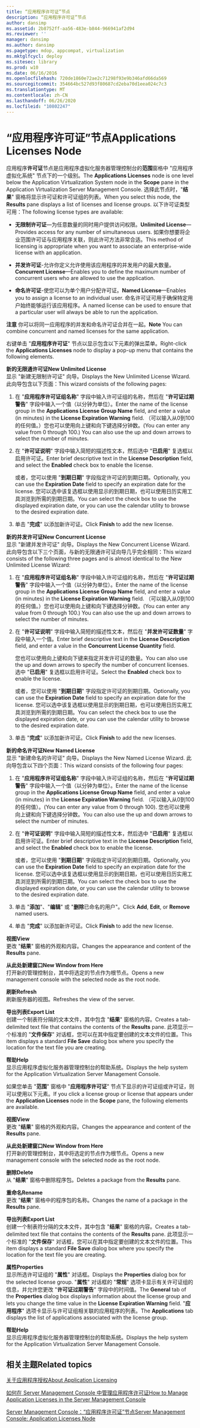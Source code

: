 ```yaml
---
title: “应用程序许可证”节点
description: “应用程序许可证”节点
author: dansimp
ms.assetid: 2b8752ff-aa56-483e-b844-966941af2d94
ms.reviewer: ''
manager: dansimp
ms.author: dansimp
ms.pagetype: mdop, appcompat, virtualization
ms.mktglfcycl: deploy
ms.sitesec: library
ms.prod: w10
ms.date: 06/16/2016
ms.openlocfilehash: 720de1860e72ae2c71298f93e9b346afd66da569
ms.sourcegitcommit: 354664bc527d93f80687cd2eba70d1eea024c7c3
ms.translationtype: MT
ms.contentlocale: zh-CN
ms.lasthandoff: 06/26/2020
ms.locfileid: "10802247"
---
```

# <span data-ttu-id="8c914-103">“应用程序许可证”节点</span><span class="sxs-lookup"><span data-stu-id="8c914-103">Applications Licenses Node</span></span>


<span data-ttu-id="8c914-104">应用程序**许可证**节点是应用程序虚拟化服务器管理控制台的**范围**窗格中 "应用程序虚拟化系统" 节点下的一个级别。</span><span class="sxs-lookup"><span data-stu-id="8c914-104">The **Applications Licenses** node is one level below the Application Virtualization System node in the **Scope** pane in the Application Virtualization Server Management Console.</span></span> <span data-ttu-id="8c914-105">选择此节点时，"**结果**" 窗格将显示许可证和许可证组的列表。</span><span class="sxs-lookup"><span data-stu-id="8c914-105">When you select this node, the **Results** pane displays a list of licenses and license groups.</span></span> <span data-ttu-id="8c914-106">以下许可证类型可用：</span><span class="sxs-lookup"><span data-stu-id="8c914-106">The following license types are available:</span></span>

-   <span data-ttu-id="8c914-107">**无限制许可证**—为任意数量的同时用户提供访问权限。</span><span class="sxs-lookup"><span data-stu-id="8c914-107">**Unlimited License**—Provides access for any number of simultaneous users.</span></span> <span data-ttu-id="8c914-108">如果你想要将企业范围许可证与应用程序关联，则此许可方法非常合适。</span><span class="sxs-lookup"><span data-stu-id="8c914-108">This method of licensing is appropriate when you want to associate an enterprise-wide license with an application.</span></span>

-   <span data-ttu-id="8c914-109">**并发许可证**-允许你定义允许使用该应用程序的并发用户的最大数量。</span><span class="sxs-lookup"><span data-stu-id="8c914-109">**Concurrent License**—Enables you to define the maximum number of concurrent users who are allowed to use the application.</span></span>

-   <span data-ttu-id="8c914-110">**命名许可证**-使您可以为单个用户分配许可证。</span><span class="sxs-lookup"><span data-stu-id="8c914-110">**Named License**—Enables you to assign a license to an individual user.</span></span> <span data-ttu-id="8c914-111">命名许可证可用于确保特定用户始终能够运行该应用程序。</span><span class="sxs-lookup"><span data-stu-id="8c914-111">A named license can be used to ensure that a particular user will always be able to run the application.</span></span>

<span data-ttu-id="8c914-112">**注意** 你可以将同一应用程序的并发和命名许可证合并在一起。</span><span class="sxs-lookup"><span data-stu-id="8c914-112">**Note** You can combine concurrent and named licenses for the same application.</span></span>

 

<span data-ttu-id="8c914-113">右键单击 "**应用程序许可证**" 节点以显示包含以下元素的弹出菜单。</span><span class="sxs-lookup"><span data-stu-id="8c914-113">Right-click the **Applications Licenses** node to display a pop-up menu that contains the following elements.</span></span>

<a href="" id="new-unlimited-license"></a>**<span data-ttu-id="8c914-114">新的无限通许可证</span><span class="sxs-lookup"><span data-stu-id="8c914-114">New Unlimited License</span></span>**  
<span data-ttu-id="8c914-115">显示 "新建无限制许可证" 向导。</span><span class="sxs-lookup"><span data-stu-id="8c914-115">Displays the New Unlimited License Wizard.</span></span> <span data-ttu-id="8c914-116">此向导包含以下页面：</span><span class="sxs-lookup"><span data-stu-id="8c914-116">This wizard consists of the following pages:</span></span>

1.  <span data-ttu-id="8c914-117">在 "**应用程序许可证组名称**" 字段中输入许可证组的名称，然后在 "**许可证过期警告**" 字段中输入一个值（以分钟为单位）。</span><span class="sxs-lookup"><span data-stu-id="8c914-117">Enter the name of the license group in the **Applications License Group Name** field, and enter a value (in minutes) in the **License Expiration Warning** field.</span></span> <span data-ttu-id="8c914-118">（可以输入从0到100的任何值。）您也可以使用向上键和向下键选择分钟数。</span><span class="sxs-lookup"><span data-stu-id="8c914-118">(You can enter any value from 0 through 100.) You can also use the up and down arrows to select the number of minutes.</span></span>

2.  <span data-ttu-id="8c914-119">在 "**许可证说明**" 字段中输入简短的描述性文本，然后选中 "**已启用**" 复选框以启用许可证。</span><span class="sxs-lookup"><span data-stu-id="8c914-119">Enter brief descriptive text in the **License Description** field, and select the **Enabled** check box to enable the license.</span></span>

    <span data-ttu-id="8c914-120">或者，您可以使用 "**到期日期**" 字段指定许可证的到期日期。</span><span class="sxs-lookup"><span data-stu-id="8c914-120">Optionally, you can use the **Expiration Date** field to specify an expiration date for the license.</span></span> <span data-ttu-id="8c914-121">您可以选中该复选框以使用显示的到期日期，也可以使用日历实用工具浏览到所需的到期日期。</span><span class="sxs-lookup"><span data-stu-id="8c914-121">You can select the check box to use the displayed expiration date, or you can use the calendar utility to browse to the desired expiration date.</span></span>

3.  <span data-ttu-id="8c914-122">单击 "**完成**" 以添加新许可证。</span><span class="sxs-lookup"><span data-stu-id="8c914-122">Click **Finish** to add the new license.</span></span>

<a href="" id="new-concurrent-license"></a>**<span data-ttu-id="8c914-123">新的并发许可证</span><span class="sxs-lookup"><span data-stu-id="8c914-123">New Concurrent License</span></span>**  
<span data-ttu-id="8c914-124">显示 "新建并发许可证" 向导。</span><span class="sxs-lookup"><span data-stu-id="8c914-124">Displays the New Concurrent License Wizard.</span></span> <span data-ttu-id="8c914-125">此向导包含以下三个页面，与新的无限通许可证向导几乎完全相同：</span><span class="sxs-lookup"><span data-stu-id="8c914-125">This wizard consists of the following three pages and is almost identical to the New Unlimited License Wizard:</span></span>

1.  <span data-ttu-id="8c914-126">在 "**应用程序许可证组名称**" 字段中输入许可证组的名称，然后在 "**许可证过期警告**" 字段中输入一个值（以分钟为单位）。</span><span class="sxs-lookup"><span data-stu-id="8c914-126">Enter the name of the license group in the **Applications License Group Name** field, and enter a value (in minutes) in the **License Expiration Warning** field.</span></span> <span data-ttu-id="8c914-127">（可以输入从0到100的任何值。）您也可以使用向上键和向下键选择分钟数。</span><span class="sxs-lookup"><span data-stu-id="8c914-127">(You can enter any value from 0 through 100.) You can also use the up and down arrows to select the number of minutes.</span></span>

2.  <span data-ttu-id="8c914-128">在 "**许可证说明**" 字段中输入简短的描述性文本，然后在 "**并发许可证数量**" 字段中输入一个值。</span><span class="sxs-lookup"><span data-stu-id="8c914-128">Enter brief descriptive text in the **License Description** field, and enter a value in the **Concurrent License Quantity** field.</span></span>

    <span data-ttu-id="8c914-129">您也可以使用向上键和向下键来指定并发许可证的数量。</span><span class="sxs-lookup"><span data-stu-id="8c914-129">You can also use the up and down arrows to specify the number of concurrent licenses.</span></span> <span data-ttu-id="8c914-130">选中 "**已启用**" 复选框以启用许可证。</span><span class="sxs-lookup"><span data-stu-id="8c914-130">Select the **Enabled** check box to enable the license.</span></span>

    <span data-ttu-id="8c914-131">或者，您可以使用 "**到期日期**" 字段指定许可证的到期日期。</span><span class="sxs-lookup"><span data-stu-id="8c914-131">Optionally, you can use the **Expiration Date** field to specify an expiration date for the license.</span></span> <span data-ttu-id="8c914-132">您可以选中该复选框以使用显示的到期日期，也可以使用日历实用工具浏览到所需的到期日期。</span><span class="sxs-lookup"><span data-stu-id="8c914-132">You can select the check box to use the displayed expiration date, or you can use the calendar utility to browse to the desired expiration date.</span></span>

3.  <span data-ttu-id="8c914-133">单击 "**完成**" 以添加新许可证。</span><span class="sxs-lookup"><span data-stu-id="8c914-133">Click **Finish** to add the new licenses.</span></span>

<a href="" id="new-named-license"></a>**<span data-ttu-id="8c914-134">新的命名许可证</span><span class="sxs-lookup"><span data-stu-id="8c914-134">New Named License</span></span>**  
<span data-ttu-id="8c914-135">显示 "新建命名的许可证" 向导。</span><span class="sxs-lookup"><span data-stu-id="8c914-135">Displays the New Named License Wizard.</span></span> <span data-ttu-id="8c914-136">此向导包含以下四个页面：</span><span class="sxs-lookup"><span data-stu-id="8c914-136">This wizard consists of the following four pages:</span></span>

1.  <span data-ttu-id="8c914-137">在 "**应用程序许可证组名称**" 字段中输入许可证组的名称，然后在 "**许可证过期警告**" 字段中输入一个值（以分钟为单位）。</span><span class="sxs-lookup"><span data-stu-id="8c914-137">Enter the name of the license group in the **Applications License Group Name** field, and enter a value (in minutes) in the **License Expiration Warning** field.</span></span> <span data-ttu-id="8c914-138">（可以输入从0到100的任何值）。</span><span class="sxs-lookup"><span data-stu-id="8c914-138">(You can enter any value from 0 through 100).</span></span> <span data-ttu-id="8c914-139">您也可以使用向上键和向下键选择分钟数。</span><span class="sxs-lookup"><span data-stu-id="8c914-139">You can also use the up and down arrows to select the number of minutes.</span></span>

2.  <span data-ttu-id="8c914-140">在 "**许可证说明**" 字段中输入简短的描述性文本，然后选中 "**已启用**" 复选框以启用许可证。</span><span class="sxs-lookup"><span data-stu-id="8c914-140">Enter brief descriptive text in the **License Description** field, and select the **Enabled** check box to enable the license.</span></span>

    <span data-ttu-id="8c914-141">或者，您可以使用 "**到期日期**" 字段指定许可证的到期日期。</span><span class="sxs-lookup"><span data-stu-id="8c914-141">Optionally, you can use the **Expiration Date** field to specify an expiration date for the license.</span></span> <span data-ttu-id="8c914-142">您可以选中该复选框以使用显示的到期日期，也可以使用日历实用工具浏览到所需的到期日期。</span><span class="sxs-lookup"><span data-stu-id="8c914-142">You can select the check box to use the displayed expiration date, or you can use the calendar utility to browse to the desired expiration date.</span></span>

3.  <span data-ttu-id="8c914-143">单击 "**添加**"、"**编辑**" 或 "**删除**已命名的用户"。</span><span class="sxs-lookup"><span data-stu-id="8c914-143">Click **Add**, **Edit**, or **Remove** named users.</span></span>

4.  <span data-ttu-id="8c914-144">单击 "**完成**" 以添加新许可证。</span><span class="sxs-lookup"><span data-stu-id="8c914-144">Click **Finish** to add the new license.</span></span>

<a href="" id="view"></a>**<span data-ttu-id="8c914-145">视图</span><span class="sxs-lookup"><span data-stu-id="8c914-145">View</span></span>**  
<span data-ttu-id="8c914-146">更改 "**结果**" 窗格的外观和内容。</span><span class="sxs-lookup"><span data-stu-id="8c914-146">Changes the appearance and content of the **Results** pane.</span></span>

<a href="" id="new-window-from-here"></a>**<span data-ttu-id="8c914-147">从此处新建窗口</span><span class="sxs-lookup"><span data-stu-id="8c914-147">New Window from Here</span></span>**  
<span data-ttu-id="8c914-148">打开新的管理控制台，其中将选定的节点作为根节点。</span><span class="sxs-lookup"><span data-stu-id="8c914-148">Opens a new management console with the selected node as the root node.</span></span>

<a href="" id="refresh"></a>**<span data-ttu-id="8c914-149">刷新</span><span class="sxs-lookup"><span data-stu-id="8c914-149">Refresh</span></span>**  
<span data-ttu-id="8c914-150">刷新服务器的视图。</span><span class="sxs-lookup"><span data-stu-id="8c914-150">Refreshes the view of the server.</span></span>

<a href="" id="export-list"></a>**<span data-ttu-id="8c914-151">导出列表</span><span class="sxs-lookup"><span data-stu-id="8c914-151">Export List</span></span>**  
<span data-ttu-id="8c914-152">创建一个制表符分隔的文本文件，其中包含 "**结果**" 窗格的内容。</span><span class="sxs-lookup"><span data-stu-id="8c914-152">Creates a tab-delimited text file that contains the contents of the **Results** pane.</span></span> <span data-ttu-id="8c914-153">此项显示一个标准的 "**文件保存**" 对话框，您可以在其中指定要创建的文本文件的位置。</span><span class="sxs-lookup"><span data-stu-id="8c914-153">This item displays a standard **File Save** dialog box where you specify the location for the text file you are creating.</span></span>

<a href="" id="help"></a>**<span data-ttu-id="8c914-154">帮助</span><span class="sxs-lookup"><span data-stu-id="8c914-154">Help</span></span>**  
<span data-ttu-id="8c914-155">显示应用程序虚拟化服务器管理控制台的帮助系统。</span><span class="sxs-lookup"><span data-stu-id="8c914-155">Displays the help system for the Application Virtualization Server Management Console.</span></span>

<span data-ttu-id="8c914-156">如果您单击 "**范围**" 窗格中 "**应用程序许可证**" 节点下显示的许可证组或许可证，则可以使用以下元素。</span><span class="sxs-lookup"><span data-stu-id="8c914-156">If you click a license group or license that appears under the **Application Licenses** node in the **Scope** pane, the following elements are available.</span></span>

<a href="" id="view"></a>**<span data-ttu-id="8c914-157">视图</span><span class="sxs-lookup"><span data-stu-id="8c914-157">View</span></span>**  
<span data-ttu-id="8c914-158">更改 "**结果**" 窗格的外观和内容。</span><span class="sxs-lookup"><span data-stu-id="8c914-158">Changes the appearance and content of the **Results** pane.</span></span>

<a href="" id="new-window-from-here"></a>**<span data-ttu-id="8c914-159">从此处新建窗口</span><span class="sxs-lookup"><span data-stu-id="8c914-159">New Window from Here</span></span>**  
<span data-ttu-id="8c914-160">打开新的管理控制台，其中将选定的节点作为根节点。</span><span class="sxs-lookup"><span data-stu-id="8c914-160">Opens a new management console with the selected node as the root node.</span></span>

<a href="" id="delete"></a>**<span data-ttu-id="8c914-161">删除</span><span class="sxs-lookup"><span data-stu-id="8c914-161">Delete</span></span>**  
<span data-ttu-id="8c914-162">从 "**结果**" 窗格中删除程序包。</span><span class="sxs-lookup"><span data-stu-id="8c914-162">Deletes a package from the **Results** pane.</span></span>

<a href="" id="rename"></a>**<span data-ttu-id="8c914-163">重命名</span><span class="sxs-lookup"><span data-stu-id="8c914-163">Rename</span></span>**  
<span data-ttu-id="8c914-164">更改 "**结果**" 窗格中的程序包的名称。</span><span class="sxs-lookup"><span data-stu-id="8c914-164">Changes the name of a package in the **Results** pane.</span></span>

<a href="" id="export-list"></a>**<span data-ttu-id="8c914-165">导出列表</span><span class="sxs-lookup"><span data-stu-id="8c914-165">Export List</span></span>**  
<span data-ttu-id="8c914-166">创建一个制表符分隔的文本文件，其中包含 "**结果**" 窗格的内容。</span><span class="sxs-lookup"><span data-stu-id="8c914-166">Creates a tab-delimited text file that contains the contents of the **Results** pane.</span></span> <span data-ttu-id="8c914-167">此项显示一个标准的 "**文件保存**" 对话框，您可以在其中指定要创建的文本文件的位置。</span><span class="sxs-lookup"><span data-stu-id="8c914-167">This item displays a standard **File Save** dialog box where you specify the location for the text file you are creating.</span></span>

<a href="" id="properties"></a>**<span data-ttu-id="8c914-168">属性</span><span class="sxs-lookup"><span data-stu-id="8c914-168">Properties</span></span>**  
<span data-ttu-id="8c914-169">显示所选许可证组的 "**属性**" 对话框。</span><span class="sxs-lookup"><span data-stu-id="8c914-169">Displays the **Properties** dialog box for the selected license group.</span></span> <span data-ttu-id="8c914-170">"**属性**" 对话框的 "**常规**" 选项卡显示有关许可证组的信息，并允许您更改 "**许可证过期警告**" 字段中的时间值。</span><span class="sxs-lookup"><span data-stu-id="8c914-170">The **General** tab of the **Properties** dialog box displays information about the license group and lets you change the time value in the **License Expiration Warning** field.</span></span> <span data-ttu-id="8c914-171">"**应用程序**" 选项卡显示与许可证组相关联的应用程序的列表。</span><span class="sxs-lookup"><span data-stu-id="8c914-171">The **Applications** tab displays the list of applications associated with the license group.</span></span>

<a href="" id="help"></a>**<span data-ttu-id="8c914-172">帮助</span><span class="sxs-lookup"><span data-stu-id="8c914-172">Help</span></span>**  
<span data-ttu-id="8c914-173">显示应用程序虚拟化服务器管理控制台的帮助系统。</span><span class="sxs-lookup"><span data-stu-id="8c914-173">Displays the help system for the Application Virtualization Server Management Console.</span></span>

## <span data-ttu-id="8c914-174">相关主题</span><span class="sxs-lookup"><span data-stu-id="8c914-174">Related topics</span></span>


[<span data-ttu-id="8c914-175">关于应用程序授权</span><span class="sxs-lookup"><span data-stu-id="8c914-175">About Application Licensing</span></span>](about-application-licensing.md)

[<span data-ttu-id="8c914-176">如何在 Server Management Console 中管理应用程序许可证</span><span class="sxs-lookup"><span data-stu-id="8c914-176">How to Manage Application Licenses in the Server Management Console</span></span>](how-to-manage-application-licenses-in-the-server-management-console.md)

[<span data-ttu-id="8c914-177">Server Management Console：“应用程序许可证”节点</span><span class="sxs-lookup"><span data-stu-id="8c914-177">Server Management Console: Application Licenses Node</span></span>](server-management-console-application-licenses-node.md)

 

 





